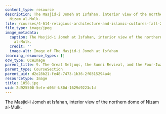 ```yaml
---
content_type: resource
description: The Masjid-i Jomeh at Isfahan, interior view of the northern dome of
  Nizam al-Mulk.
file: /courses/4-614-religious-architecture-and-islamic-cultures-fall-2002/2d9255005efed06fb80d1629d9223c1d_1058.jpg
file_type: image/jpeg
image_metadata:
  caption: The Masjid-i Jomeh at Isfahan, interior view of the northern dome of Nizam
    al-Mulk.
  credit: ''
  image-alt: Image of The Masjid-i Jomeh at Isfahan
learning_resource_types: []
ocw_type: OCWImage
parent_title: 9. The Great Seljuqs, the Sunni Revival, and the Four-Iwan Plan
parent_type: CourseSection
parent_uid: d2e28b21-fe48-7473-1b36-2f0315294a4c
resourcetype: Image
title: 1058.jpg
uid: 2d925500-5efe-d06f-b80d-1629d9223c1d
---
```

The Masjid-i Jomeh at Isfahan, interior view of the northern dome of Nizam al-Mulk.

